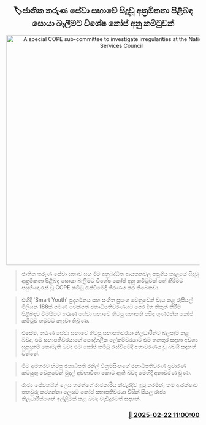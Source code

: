 <p align='center'><b><h2 align='center' title='A special COPE sub-committee to investigate irregularities at the National Youth Services Council'>🏷ජාතික තරුණ සේවා සභාවේ සිදුවූ අක්‍රමිකතා පිළිබඳ සොයා බැලීමට විශේෂ කෝප් අනු කමිටුවක්</h2></b></p>
<p align='center'><img src='https://helakuru.sgp1.cdn.digitaloceanspaces.com/esana/images/lib/cope-committee.jpg' width='600' alt='A special COPE sub-committee to investigate irregularities at the National Youth Services Council'></p>

> ජාතික තරුණ සේවා සභාව සහ ඊට අනුබද්ධිත ආයතනවල පසුගිය කාලයේ සිදුවූ අක්‍රමිකතා පිළිබඳ සොයා බැලීමට විශේෂ කෝප් අනු කමිටුවක් පත් කිරීමට පසුගියදා රැස් වූ COPE කමිටු රැස්වීමේදී තීරණය කර තිබෙනවා.

> එහිදී 'Smart Youth' ප්‍රදර්ශනය සහ සංගීත ප්‍රසංග වෙනුවෙන් වැය කළ රුපියල් මිලියන 188ක් පමණ චෙක්පත් ජනාධිපතිවරණයට පෙර දින නිකුත් කිරීම පිළිබඳව විමසීමට තරුණ සේවා සභාවේ හිටපු සභාපති පසිඳු ගුණරත්න කෝප් කමිටුව හමුවට කැදවා තිබුණා.

> එසේම, තරුණ සේවා සභාවේ හිටපු සභාපතිවරයා නිලධාරීන්ට බලපෑම් කළ බවද, එම සභාපතිවරයාගේ පෞද්ගලික ලේකම්වරයාට එම තනතුර සඳහා අවශ්‍ය සුදුසුකම් නොමැති බවද එම කෝප් කමිටු රැස්වීමේදී අනාවරණය වූ බවයි සඳහන් වන්නේ.

> මීට අමතරව හිටපු ජනාධිපති රනිල් වික්‍රමසිංහගේ ජනාධිපතිවරණ ප්‍රචාරණ කටයුතු වෙනුවෙන් මුදල් අවභාවිතා කොට ඇති බවද මෙහිදී අනාවරණ වුණා.

> රාජ්‍ය සේවකයින් ලෙස තමන්ගේ රාජකාරිය නිවැරදිව ඉටු කරමින්, තම ආරක්ෂාව තහවුරු කරගන්නා ලෙසට කෝප් සභාපතිවරයා විසින් සියලු රාජ්‍ය නිලධාරීන්ගෙන් ඉල්ලීමක් කළ බවද වැඩිදුරටත් සඳහන්.



<h3 align='right'><a href='https://www.helakuru.lk/esana/p/107721/'>📅 2025-02-22 11:00:00</a></h3>
